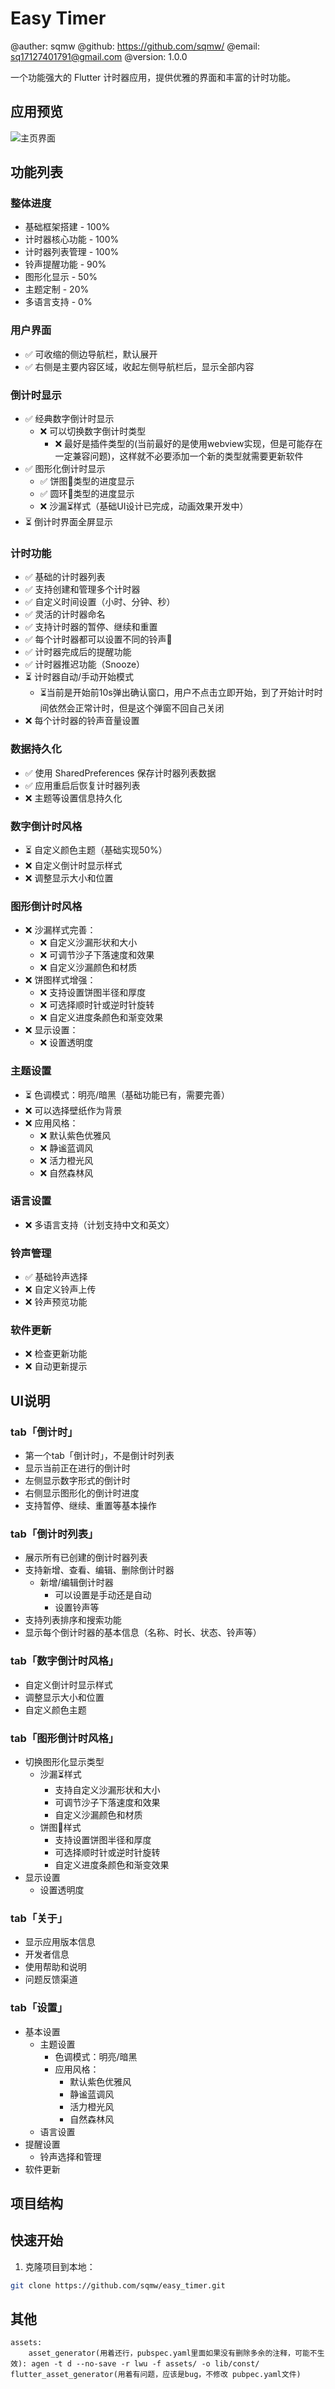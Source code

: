 # Easy Timer

@auther: sqmw
@github: https://github.com/sqmw/
@email: sq17127401791@gmail.com
@version: 1.0.0

一个功能强大的 Flutter 计时器应用，提供优雅的界面和丰富的计时功能。

## 应用预览

![主页界面](docs/images/home.png)

## 功能列表

### 整体进度
- 基础框架搭建 - 100%
- 计时器核心功能 - 100%
- 计时器列表管理 - 100%
- 铃声提醒功能 - 90%
- 图形化显示 - 50%
- 主题定制 - 20%
- 多语言支持 - 0%

### 用户界面
- ✅ 可收缩的侧边导航栏，默认展开
- ✅ 右侧是主要内容区域，收起左侧导航栏后，显示全部内容

### 倒计时显示
- ✅ 经典数字倒计时显示
  - ❌ 可以切换数字倒计时类型
    - ❌ 最好是插件类型的(当前最好的是使用webview实现，但是可能存在一定兼容问题)，这样就不必要添加一个新的类型就需要更新软件
- ✅ 图形化倒计时显示
  - ✅ 饼图🍩类型的进度显示
  - ✅ 圆环🍩类型的进度显示
  - ❌ 沙漏⏳样式（基础UI设计已完成，动画效果开发中）
- ⏳ 倒计时界面全屏显示
  

### 计时功能
- ✅ 基础的计时器列表
- ✅ 支持创建和管理多个计时器
- ✅ 自定义时间设置（小时、分钟、秒）
- ✅ 灵活的计时器命名
- ✅ 支持计时器的暂停、继续和重置
- ✅ 每个计时器都可以设置不同的铃声🔔
- ✅ 计时器完成后的提醒功能
- ✅ 计时器推迟功能（Snooze）
- ⏳ 计时器自动/手动开始模式
  - ⏳当前是开始前10s弹出确认窗口，用户不点击立即开始，到了开始计时时间依然会正常计时，但是这个弹窗不回自己关闭
- ❌ 每个计时器的铃声音量设置



### 数据持久化
- ✅ 使用 SharedPreferences 保存计时器列表数据
- ✅ 应用重启后恢复计时器列表
- ❌ 主题等设置信息持久化

### 数字倒计时风格
- ⏳ 自定义颜色主题（基础实现50%）
- ❌ 自定义倒计时显示样式
- ❌ 调整显示大小和位置

### 图形倒计时风格
- ❌ 沙漏样式完善：
  - ❌ 自定义沙漏形状和大小
  - ❌ 可调节沙子下落速度和效果
  - ❌ 自定义沙漏颜色和材质
- ❌ 饼图样式增强：
  - ❌ 支持设置饼图半径和厚度
  - ❌ 可选择顺时针或逆时针旋转
  - ❌ 自定义进度条颜色和渐变效果
- ❌ 显示设置：
  - ❌ 设置透明度

### 主题设置
- ⏳ 色调模式：明亮/暗黑（基础功能已有，需要完善）
- ❌ 可以选择壁纸作为背景
- ❌ 应用风格：
  - ❌ 默认紫色优雅风
  - ❌ 静谧蓝调风
  - ❌ 活力橙光风
  - ❌ 自然森林风

### 语言设置
- ❌ 多语言支持（计划支持中文和英文）

### 铃声管理
- ✅ 基础铃声选择
- ❌ 自定义铃声上传
- ❌ 铃声预览功能

### 软件更新
- ❌ 检查更新功能
- ❌ 自动更新提示

## UI说明
### tab「倒计时」
- 第一个tab「倒计时」，不是倒计时列表
- 显示当前正在进行的倒计时
- 左侧显示数字形式的倒计时
- 右侧显示图形化的倒计时进度
- 支持暂停、继续、重置等基本操作

### tab「倒计时列表」
- 展示所有已创建的倒计时器列表
- 支持新增、查看、编辑、删除倒计时器
  - 新增/编辑倒计时器
    - 可以设置是手动还是自动
    - 设置铃声等
- 支持列表排序和搜索功能
- 显示每个倒计时器的基本信息（名称、时长、状态、铃声等）

### tab「数字倒计时风格」
- 自定义倒计时显示样式
- 调整显示大小和位置
- 自定义颜色主题

### tab「图形倒计时风格」
- 切换图形化显示类型
  - 沙漏⏳样式
    - 支持自定义沙漏形状和大小
    - 可调节沙子下落速度和效果
    - 自定义沙漏颜色和材质
  - 饼图🍩样式
    - 支持设置饼图半径和厚度
    - 可选择顺时针或逆时针旋转
    - 自定义进度条颜色和渐变效果
- 显示设置
  - 设置透明度

### tab「关于」
- 显示应用版本信息
- 开发者信息
- 使用帮助和说明
- 问题反馈渠道

### tab「设置」
- 基本设置
  - 主题设置
    - 色调模式：明亮/暗黑
    - 应用风格：
      - 默认紫色优雅风
      - 静谧蓝调风
      - 活力橙光风
      - 自然森林风
  - 语言设置
- 提醒设置
  - 铃声选择和管理
- 软件更新

## 项目结构

## 快速开始

1. 克隆项目到本地：
```bash
git clone https://github.com/sqmw/easy_timer.git
```
## 其他
```
assets: 
    asset_generator(用着还行，pubspec.yaml里面如果没有删除多余的注释，可能不生效): agen -t d --no-save -r lwu -f assets/ -o lib/const/
flutter_asset_generator(用着有问题，应该是bug，不修改 pubpec.yaml文件)
```
